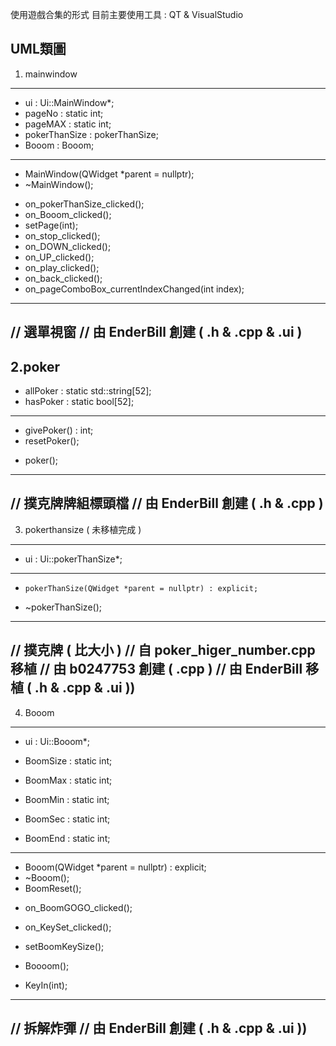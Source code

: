 使用遊戲合集的形式
目前主要使用工具 : QT & VisualStudio

UML類圖
--------------------------------------------------------------------------------------------------------------------
1. mainwindow
  --------------------------------------------------------------------------------------------------------------------
-    ui : Ui::MainWindow*;
-    pageNo : static int;
-    pageMAX : static int;
-    pokerThanSize : pokerThanSize;
-    Booom : Booom;
  --------------------------------------------------------------------------------------------------------------------
+    MainWindow(QWidget *parent = nullptr);
+    ~MainWindow();

-    on_pokerThanSize_clicked();
-    on_Booom_clicked();
-    setPage(int);
-    on_stop_clicked();
-    on_DOWN_clicked();
-    on_UP_clicked();
-    on_play_clicked();
-    on_back_clicked();
-    on_pageComboBox_currentIndexChanged(int index);
--------------------------------------------------------------------------------------------------------------------
// 選單視窗
// 由 EnderBill 創建 ( .h & .cpp & .ui )
--------------------------------------------------------------------------------------------------------------------
2.poker
--------------------------------------------------------------------------------------------------------------------
-    allPoker : static std::string[52];
-    hasPoker : static bool[52];
--------------------------------------------------------------------------------------------------------------------
+    givePoker() : int;
+    resetPoker();

-    poker();
--------------------------------------------------------------------------------------------------------------------
// 撲克牌牌組標頭檔
// 由 EnderBill 創建 ( .h & .cpp )
--------------------------------------------------------------------------------------------------------------------
3. pokerthansize ( 未移植完成 )
--------------------------------------------------------------------------------------------------------------------
-    ui : Ui::pokerThanSize*;
--------------------------------------------------------------------------------------------------------------------
+     pokerThanSize(QWidget *parent = nullptr) : explicit;
+    ~pokerThanSize();
--------------------------------------------------------------------------------------------------------------------
// 撲克牌 ( 比大小 )
// 自 poker_higer_number.cpp 移植
// 由 b0247753  創建 ( .cpp )
// 由 EnderBill 移植 ( .h & .cpp & .ui ))
--------------------------------------------------------------------------------------------------------------------
4. Booom
--------------------------------------------------------------------------------------------------------------------
-    ui : Ui::Booom*;

-    BoomSize : static int;
-    BoomMax : static int;
-    BoomMin : static int;
-    BoomSec : static int;
-    BoomEnd : static int;
--------------------------------------------------------------------------------------------------------------------
+    Booom(QWidget *parent = nullptr) : explicit;
+    ~Booom();
+    BoomReset();

-    on_BoomGOGO_clicked();
-    on_KeySet_clicked();

-    setBoomKeySize();
-    Boooom();
-    KeyIn(int);
--------------------------------------------------------------------------------------------------------------------
// 拆解炸彈
// 由 EnderBill 創建 ( .h & .cpp & .ui ))
--------------------------------------------------------------------------------------------------------------------
